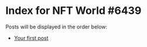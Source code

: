 # Index for NFT World #6439
Posts will be displayed in the order below:

- [Your first post](./001-first.md)

